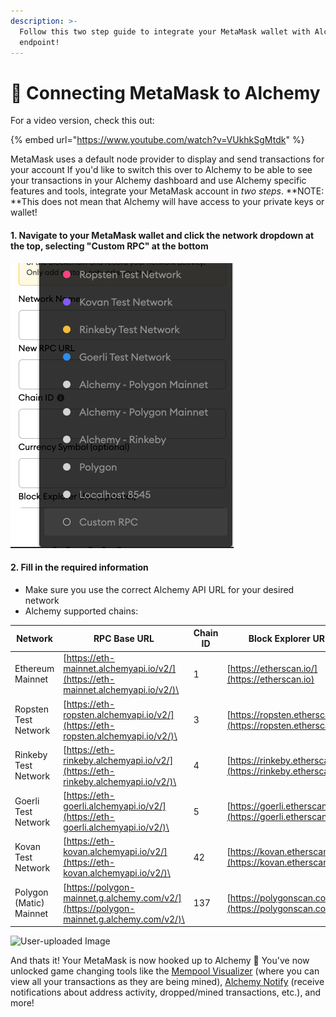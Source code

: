 ```yaml
---
description: >-
  Follow this two step guide to integrate your MetaMask wallet with Alchemy's
  endpoint!
---
```


# 💸 Connecting MetaMask to Alchemy

For a video version, check this out:

{% embed url="https://www.youtube.com/watch?v=VUkhkSgMtdk" %}

MetaMask uses a default node provider to display and send transactions for your account If you'd like to switch this over to Alchemy to be able to see your transactions in your Alchemy dashboard and use Alchemy specific features and tools, integrate your MetaMask account in _two steps_. **NOTE: **This does not mean that Alchemy will have access to your private keys or wallet!&#x20;

#### 1. Navigate to your MetaMask wallet and click the network dropdown at the top, selecting "Custom RPC" at the bottom

![Click on "Custom RPC" at the very bottom of the network dropdown.](<../.gitbook/assets/Screen Shot 2021-11-15 at 9.47.25 AM.png>)

#### 2. Fill in the required information

* Make sure you use the correct Alchemy API URL for your desired network
* Alchemy supported chains:

| Network                 | RPC Base URL                                                                                     | Chain ID | Block Explorer URL                                            | Symbol (optional) |
| ----------------------- | ------------------------------------------------------------------------------------------------ | -------- | ------------------------------------------------------------- | ----------------- |
| Ethereum Mainnet        | [https://eth-mainnet.alchemyapi.io/v2/](https://eth-mainnet.alchemyapi.io/v2/)\<api key>         | 1        | [https://etherscan.io/](https://etherscan.io)                 | ETH               |
| Ropsten Test Network    | [https://eth-ropsten.alchemyapi.io/v2/](https://eth-ropsten.alchemyapi.io/v2/)\<api key>         | 3        | [https://ropsten.etherscan.io/](https://ropsten.etherscan.io) | ETH               |
| Rinkeby Test Network    | [https://eth-rinkeby.alchemyapi.io/v2/](https://eth-rinkeby.alchemyapi.io/v2/)\<api key>         | 4        | [https://rinkeby.etherscan.io/](https://rinkeby.etherscan.io) | ETH               |
| Goerli Test Network     | [https://eth-goerli.alchemyapi.io/v2/](https://eth-goerli.alchemyapi.io/v2/)\<api key>           | 5        | [https://goerli.etherscan.io/](https://goerli.etherscan.io)   | ETH               |
| Kovan Test Network      | [https://eth-kovan.alchemyapi.io/v2/](https://eth-kovan.alchemyapi.io/v2/)\<api key>             | 42       | [https://kovan.etherscan.io/](https://kovan.etherscan.io)     | ETH               |
| Polygon (Matic) Mainnet | [https://polygon-mainnet.g.alchemy.com/v2/](https://polygon-mainnet.g.alchemy.com/v2/)\<api key> | 137      | [https://polygonscan.com/](https://polygonscan.com)           | MATIC             |

![User-uploaded Image](https://static.slab.com/prod/uploads/7adb25ff/posts/images/WNz15jQyO\_5blxxahnJUr2U-.png)

And thats it! Your MetaMask is now hooked up to Alchemy 🎉 You've now unlocked game changing tools like the [Mempool Visualizer](../introduction/core-products/alchemy-build.md#mempool-visualizer) (where you can view all your transactions as they are being mined), [Alchemy Notify](../introduction/core-products/alchemy-notify.md) (receive notifications about address activity, dropped/mined transactions, etc.), and more!
